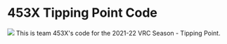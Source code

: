 # 453X Tipping Point Code

![](https://i.imgur.com/ZJEVFCv.png)
This is team 453X's code for the 2021-22 VRC Season - Tipping Point. 
